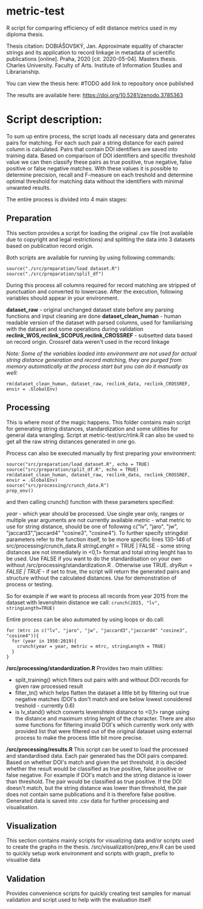 # metric-test
R script for comparing efficiency of edit distance metrics used in my diploma thesis. 

Thesis citation: 
DOBIÁŠOVSKÝ, Jan. Approximate equality of character strings and its application to record linkage in metadata of scientific publications [online]. Praha, 2020 [cit. 2020-05-04]. Masters thesis. Charles University. Faculty of Arts. Institute of Information Studies and Librarianship.

You can view the thesis here:
#TODO add link to repository once published


The results are available here:
https://doi.org/10.5281/zenodo.3785363


# Script description:

To sum up entire process, the script loads all necessary data and generates pairs for matching. For each such pair a string distance for each paired column is calculated. Pairs that contain DOI identifiers are saved into training data. Based on comparison of DOI identifiers and specific threshold value we can then classify these pairs as true positive, true negative, false positive or false negative matches. With these values it is possible to determine precision, recall and F-measure on each treshold and determine optimal threshold for matching data without the identifiers with minimal unwanted results.

The entire process is divided into 4 main stages:

## Preparation

This section provides a script for loading the original .csv file (not available due to copyright and legal restrictions) and splitting the data into 3 datasets based on publication record origin. 

Both scripts are available for running by using following commands:

```
source("./src/preparation/load_dataset.R")
source("./src/preparation/split_df")
```

During this process all columns required for record matching are stripped of punctuation and converted to lowercase.
After the execution, following variables should appear in your environment.

**dataset_raw** - original unchanged dataset state before any parsing functions and input cleaning are done
**dataset_clean_human** - human readable version of the dataset with parsed columns, used for familiarising with the dataset and some operations during validation
**reclink_WOS,reclink_SCOPUS,reclink_CROSSREF** - subsetted data based on record origin. Crossref data weren't used in the record linkage


*Note: Some of the variables loaded into environment are not used for actual string distance generation and record matching, they are purged from memory automatically at the process start but you can do it manually as well:*
```
rm(dataset_clean_human, dataset_raw, reclink_data, reclink_CROSSREF, envir = .GlobalEnv)
```



## Processing

This is where most of the magic happens. This folder contains main script for generating string distances, standardization and some utilities for general data wrangling. Script at metric-test/src/rlink.R can also be used to get all the raw string distances generated in one go.

Process can also be executed manually by first preparing your environment:
```
source("src/preparation/load_dataset.R", echo = TRUE)
source("src/preparation/split_df.R", echo = TRUE)
rm(dataset_clean_human, dataset_raw, reclink_data, reclink_CROSSREF, envir = .GlobalEnv)
source("src/processing/crunch_data.R")
prep_env()
```
and then calling crunch() function with these parameters specified:

*year* - which year should be processed. Use single year only, ranges or multiple year arguments are not currently available
*metric* - what metric to use for string distance, should be one of following c("lv", "jaro", "jw", "jaccard3","jaccard4" "cosine3", "cosine4"). To further specify stringdist parameters refer to the function itself, to be more specific lines 130-146 of src/processing/crunch_data.R
*stringLenght* = TRUE | FALSE - some string distances are not immediately in <0,1> format and total string lenght has to be used. Use FALSE if you want to do the standardisation on your own without /src/processing/standardization.R . Otherwise use TRUE.
*dryRun = FALSE | TRUE* - if set to true, the script will return the generated pairs and structure without the calculated distances. Use for demonstration of process or testing.

So for example if we want to process all records from year 2015 from the dataset with levenshtein distance we call:
```crunch(2015, "lv", stringLength=TRUE) ```

Entire process can be also automated by using loops or do.call: 
```
for (mtrc in c("lv", "jaro", "jw", "jaccard3","jaccard4" "cosine3", "cosine4")){
  for (year in 1950:2019){
    crunch(year = year, metric = mtrc, stringLength = TRUE)
  }
}
```

**/src/processing/standardization.R**
Provides two main utilities: 
- split_training() which filters out pairs with and without DOI records for given raw processed result
- filter_tn() which helps flatten the dataset a little bit by filtering out true negative matches (DOI's don't match and are below lowest considered treshold - currently 0.6)
- is lv_stand() which converts levenshtein distance to <0,1> range using the distance and maximum string lenght of the character. There are also some functions for filtering invalid DOI's which currently work only with provided list that were filtered out of the original dataset using external process to make the process little bit more precise. 


**/src/processing/results.R**
This script can be used to load the processed and standardised data. 
Each pair generated has the DOI pairs compared. Based on whether DOI's match and given the set threshold, it is decided whether the result would be classified as true positive, false positive or false negative. For example if DOI's match and the string distance is lower than threshold. The pair would be classified as true positive. If the DOI doesn't match, but the string
distance was lower than threshold, the pair does not contain same publications and it is therefore false positive. 
Generated data is saved into .csv data for further processing and visualisation.

## Visualization
This section contains mainly scripts for visualizing data and/or scripts used to create the graphs in the thesis. /src/visualization/prep_env.R can be used to quickly setup work environment and scripts with graph_ prefix to visualise data

## Validation 
Provides convenience scripts for quickly creating test samples for manual validation and script used to help with the evaluation itself

